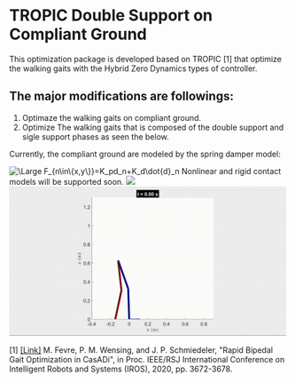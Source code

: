 # TROPIC Double Support on Compliant Ground

This optimization package is developed based on TROPIC [1] that optimize the walking gaits with the Hybrid Zero Dynamics types of controller.

## The major modifications are followings:
1. Optimaze the walking gaits on compliant ground.
2. Optimize The walking gaits that is composed of the double support and sigle support phases as seen the below.

Currently, the compliant ground are modeled by the spring damper model:

<img src="https://latex.codecogs.com/svg.latex?\Large&space;F_{n\in\{x,y\}}=K_pd_n+K_d\dot{d}_n" title="\Large F_{n\in\{x,y\}}=K_pd_n+K_d\dot{d}_n" />
Nonlinear and rigid contact models will be supported soon.


<img src="https://github.com/DI-X/HelloWorld/blob/master/phase.png" width="300">
<img src="spatial_12_dof.gif" width="500">

[1] [[Link]](https://github.com/fevrem/TROPIC/blob/master/MF_PMW_JPS_IROS2020_TROPIC.pdf) M. Fevre, P. M. Wensing, and J. P. Schmiedeler, "Rapid Bipedal Gait Optimization in CasADi", in Proc. IEEE/RSJ International Conference on Intelligent Robots and Systems (IROS), 2020, pp. 3672-3678.



